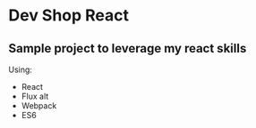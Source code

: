 # Dev Shop React
## Sample project to leverage my react skills

Using:
- React
- Flux alt
- Webpack
- ES6